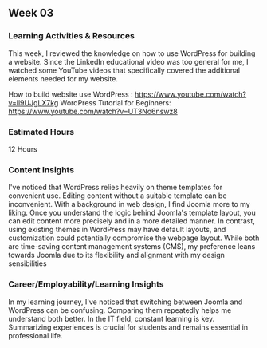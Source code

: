 ## Week 03
### Learning Activities & Resources
This week, I reviewed the knowledge on how to use WordPress for building a website.  Since the LinkedIn educational video was too general for me, 
I watched some YouTube videos that specifically covered the additional elements needed for my website.

How to build website use WordPress : https://www.youtube.com/watch?v=ll9UJgLX7kg 
WordPress Tutorial for Beginners: https://www.youtube.com/watch?v=UT3No6nswz8

### Estimated Hours
12 Hours

### Content Insights

I've noticed that WordPress relies heavily on theme templates for convenient use. Editing content without a suitable template can be inconvenient.
With a background in web design, I find Joomla more to my liking. Once you understand the logic behind Joomla's template layout, you can edit content more precisely and in a more detailed manner. In contrast, using existing themes in WordPress may have default layouts, and customization could potentially compromise the webpage layout.
While both are time-saving content management systems (CMS), my preference leans towards Joomla due to its flexibility and alignment with my design sensibilities

### Career/Employability/Learning Insights

In my learning journey, I've noticed that switching between Joomla and WordPress can be confusing. 
Comparing them repeatedly helps me understand both better. In the IT field, constant learning is key. 
Summarizing experiences is crucial for students and remains essential in professional life.

